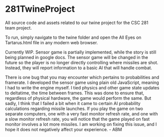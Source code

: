 # 281TwineProject
All source code and assets related to our twine project for the CSC 281 team project.

To run, simply navigate to the twine folder and open the All Eyes on Tartarus.html file in any modern web browser.

Currently WIP. Sensor game is partially implemented, while the story is still being planned in google docs. 
The sensor game will be changed in the future so the player is no longer directly controlling where missiles are shot. Instead, they will report information to a basic AI that will handle combat.

There is one bug that you may encounter which pertains to probabilities and framerate. I developed the sensor game using plain old JavaScript, meaning I had to write the engine myself. I tied physics and other game state updates to deltatime, the time between frames. This was done to ensure that, regardless of physical hardware, the game would perform the same. But sadly, I think that I failed a bit when it came to certain AI probability calculations regarding missile launches. If you play the game on two separate computers, one with a very fast monitor refresh rate, and one with a slow monitor refresh rate, you will notice that the game played on fast monitor involves a lot more missiles. I am working on fixing this issue, and I hope it does not negatively affect your experience. - ABM
